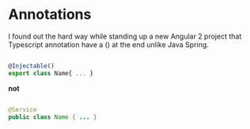 # Annotations

I found out the hard way while standing up a new Angular 2 project that Typescript annotation have a () at the end unlike Java Spring.

```javascript

@Injectable()
export class Name{ ... }

```

**not**

```java

@Service
public class Name { ... }

```
